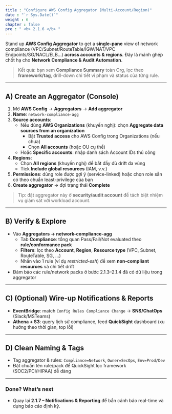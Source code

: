 ```yaml
---
title : "Configure AWS Config Aggregator (Multi-Account/Region)"
date : "`r Sys.Date()`"
weight : 6
chapter : false
pre : " <b> 2.1.6 </b> "
---
```


Stand up **AWS Config Aggregator** to get a **single-pane** view of network compliance (VPC/Subnet/RouteTable/IGW/NAT/VPC Endpoints/SG/NACL/ELB…) **across accounts & regions**. Đây là mảnh ghép chốt hạ cho **Network Compliance & Audit Automation**.

> Kết quả: bạn xem **Compliance Summary** toàn Org, lọc theo **framework/tag**, drill-down chi tiết vi phạm và status của từng rule.

---

## A) Create an Aggregator (Console)

1. Mở **AWS Config** → **Aggregators** → **Add aggregator**  
2. **Name**: `network-compliance-agg`
3. **Source accounts**:
   - Nếu dùng **AWS Organizations** (khuyến nghị): chọn **Aggregate data sources from an organization**  
     - Bật **Trusted access** cho AWS Config trong Organizations (nếu chưa)  
     - Chọn **All accounts** (hoặc OU cụ thể)
   - Hoặc **Specific accounts**: nhập danh sách Account IDs thủ công
4. **Regions**:
   - Chọn **All regions** (khuyến nghị) để bắt đầy đủ drift đa vùng
   - Tick **Include global resources** (IAM, v.v.)
5. **Permissions**: dùng role được gợi ý (service-linked) hoặc chọn role sẵn có theo chuẩn least-privilege của bạn
6. **Create aggregator** → đợi trạng thái **Complete**

> Tip: đặt aggregator này ở **security/audit account** để tách biệt nhiệm vụ giám sát với workload account.

---

## B) Verify & Explore

- Vào **Aggregators → network-compliance-agg**  
  - Tab **Compliance**: tổng quan Pass/Fail/Not evaluated theo **rule/conformance pack**  
  - **Filters**: lọc theo **Account**, **Region**, **Resource type** (VPC, Subnet, RouteTable, SG, …)  
  - Nhấn vào 1 rule (ví dụ *restricted-ssh*) để xem **non-compliant resources** và chi tiết drift
- Đảm bảo các rule/network packs ở bước 2.1.3–2.1.4 đã có dữ liệu trong aggregator

---

## C) (Optional) Wire-up Notifications & Reports

- **EventBridge**: match `Config Rules Compliance Change` → **SNS/ChatOps** (Slack/MSTeams)  
- **Athena + S3**: query lịch sử compliance, feed **QuickSight** dashboard (xu hướng theo thời gian, top lỗi)

---

## D) Clean Naming & Tags

- Tag aggregator & rules: `Compliance=Network`, `Owner=SecOps`, `Env=Prod/Dev`  
- Đặt chuẩn tên rule/pack để QuickSight lọc framework (SOC2/PCI/HIPAA) dễ dàng

---

### Done? What’s next
- Quay lại **2.1.7 – Notifications & Reporting** để bắn cảnh báo real-time và dựng báo cáo định kỳ.
